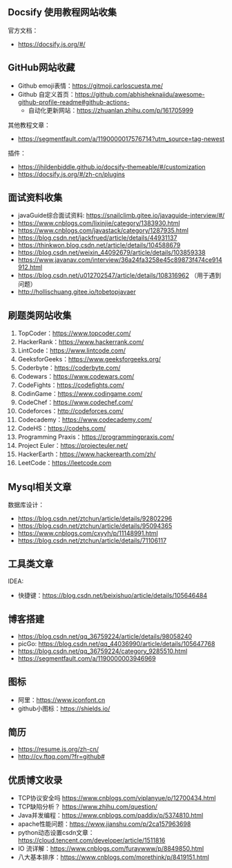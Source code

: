 ## Docsify 使用教程网站收集

官方文档：
- https://docsify.js.org/#/

## GitHub网站收藏

- Github emoji表情：https://gitmoji.carloscuesta.me/
- Github 自定义首页：https://github.com/abhisheknaiidu/awesome-github-profile-readme#github-actions-
   - 自动化更新网站：https://zhuanlan.zhihu.com/p/161705999

其他教程文章：
- https://segmentfault.com/a/1190000017576714?utm_source=tag-newest

插件：
- https://jhildenbiddle.github.io/docsify-themeable/#/customization
- https://docsify.js.org/#/zh-cn/plugins


## 面试资料收集


- javaGuide综合面试资料: https://snailclimb.gitee.io/javaguide-interview/#/
- https://www.cnblogs.com/lixinjie/category/1383930.html
- https://www.cnblogs.com/javastack/category/1287935.html
- https://blog.csdn.net/jackfrued/article/details/44931137
- https://thinkwon.blog.csdn.net/article/details/104588679
- https://blog.csdn.net/weixin_44092679/article/details/103859338
- https://www.javanav.com/interview/36a24fa3258e45c89873f474ce914912.html
- https://blog.csdn.net/u012702547/article/details/108316962 （用于遇到问题）
- http://hollischuang.gitee.io/tobetopjavaer

## 刷题类网站收集

1. TopCoder：https://www.topcoder.com/
2. HackerRank：https://www.hackerrank.com/
3. LintCode：https://www.lintcode.com/
4. GeeksforGeeks：https://www.geeksforgeeks.org/
5. Coderbyte：https://coderbyte.com/
6. Codewars：https://www.codewars.com/
7. CodeFights：https://codefights.com/
8. CodinGame：https://www.codingame.com/
9. CodeChef：https://www.codechef.com/
10. Codeforces：http://codeforces.com/
11. Codecademy：https://www.codecademy.com/
12. CodeHS：https://codehs.com/
13. Programming Praxis：https://programmingpraxis.com/
14. Project Euler：https://projecteuler.net/
15. HackerEarth：https://www.hackerearth.com/zh/
16. LeetCode：https://leetcode.com


##  Mysql相关文章

数据库设计：

- https://blog.csdn.net/ztchun/article/details/92802296
- https://blog.csdn.net/ztchun/article/details/95094365
- https://www.cnblogs.com/cxyyh/p/11148991.html
- https://blog.csdn.net/ztchun/article/details/71106117



## 工具类文章

IDEA:
- 快捷键：https://blog.csdn.net/beixishuo/article/details/105646484

## 博客搭建

- https://blog.csdn.net/qq_36759224/article/details/98058240
- picGo: https://blog.csdn.net/qq_44036990/article/details/105647768
- https://blog.csdn.net/qq_36759224/category_9285510.html
- https://segmentfault.com/a/1190000003946969

## 图标

- 阿里：https://www.iconfont.cn
- github小图标：https://shields.io/

## 简历

- https://resume.js.org/zh-cn/
- http://cv.ftqq.com/?fr=github#

## 优质博文收录

- TCP协议安全吗 https://www.cnblogs.com/viplanyue/p/12700434.html
- TCP缺陷分析？ https://www.zhihu.com/question/
- Java并发编程：https://www.cnblogs.com/paddix/p/5374810.html
- apache性能问题：https://www.jianshu.com/p/2ca157963698
- python动态设置csdn文章：https://cloud.tencent.com/developer/article/1511816
- IO 流详解：https://www.cnblogs.com/furaywww/p/8849850.html
- 八大基本排序：https://www.cnblogs.com/morethink/p/8419151.html

